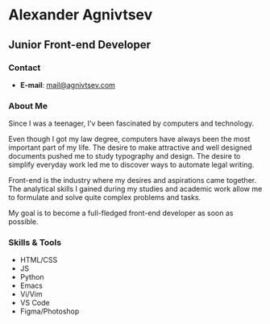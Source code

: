 
# Alexander Agnivtsev
## Junior Front-end Developer

### Contact
- **E-mail**: mail@agnivtsev.com

### About Me
Since I was a teenager, I'v been fascinated by computers and technology.

Even though I got my law degree, computers have always been the most important part of my life. The desire to make attractive and well designed documents pushed me to study typography and design. The desire to simplify everyday work led me to discover ways to automate legal writing.

Front-end is the industry where my desires and aspirations came together. The analytical skills I gained during my studies and academic work allow me to formulate and solve quite complex problems and tasks.

My goal is to become a full-fledged front-end developer as soon as possible.

### Skills & Tools
- HTML/CSS
- JS
- Python
- Emacs
- Vi/Vim
- VS Code
- Figma/Photoshop

